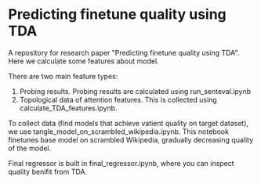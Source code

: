 # Predicting finetune quality using TDA

A repository for research paper "Predicting finetune quality using TDA". Here we calculate some features about model.

There are two main feature types: 

1. Probing results. Probing results are calculated using run_senteval.ipynb
2. Topological data of attention features. This is collected using calculate_TDA_features.ipynb.

To collect data (find models that achieve vatient quality on target dataset), we use tangle_model_on_scrambled_wikipedia.ipynb. This notebook finetunes base model on scrambled Wikipedia, gradually decreasing quality of the model.

Final regressor is built in final_regressor.ipynb, where you can inspect quality benifit from TDA.
